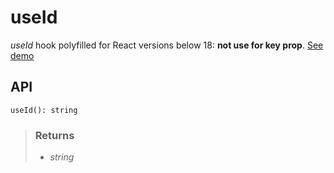 # useId
_useId_ hook polyfilled for React versions below 18: __not use for key prop__. [See demo](https://ndriadev.github.io/react-tools/#/hooks/performance/useId)

## API

```tsx
useId(): string
```





> ### Returns
>
> 
> - _string_  
>